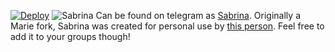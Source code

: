 [![Deploy](https://www.herokucdn.com/deploy/button.svg)](https://heroku.com/deploy?template=https://github.com/Baby-Original/Sabrina)
![Sabrina](https://telegra.ph/file/b32f64b0ed2c4f9f1ba87.jpg)
Can be found on telegram as [Sabrina](https://t.me/SabrinaRobot).
Originally a Marie fork, Sabrina was created for personal use by [this person](https://t.me/Baby_xD). Feel free to add it to your groups though!





